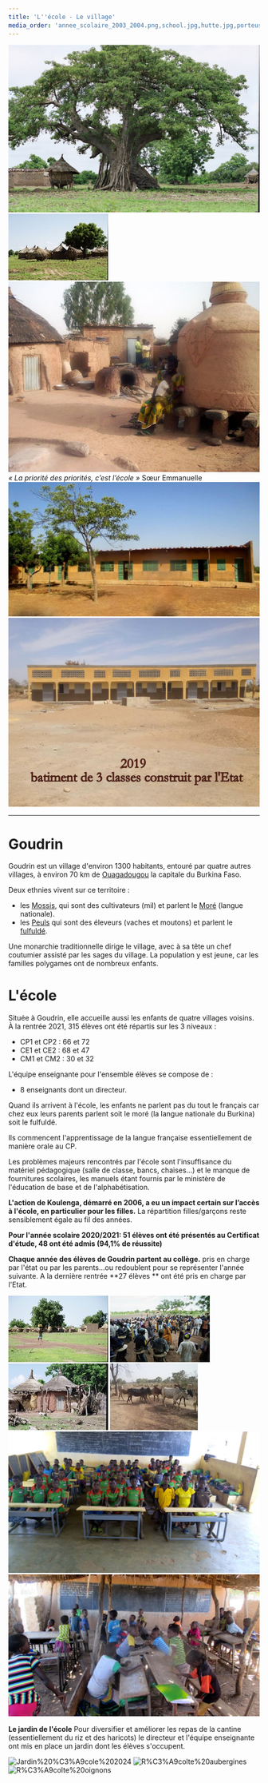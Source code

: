 ```yaml
---
title: 'L''école - Le village'
media_order: 'annee_scolaire_2003_2004.png,school.jpg,hutte.jpg,porteuse.jpg,vaches.jpg,village.jpg,school2.jpg,villageois.jpg,annee_scolaire_2015_2016.png,baobab.jpg,interieur_village.jpg,ecole.jpg,ECOLE 6.jpg,ECOLE 1.jpg,RENTREE 2019.jpg,Jardin école 2024.jpg,Récolte aubergines.jpg,Récolte oignons.jpg'
---
```


![](baobab.jpg)
![](village.jpg)
![](interieur_village.jpg)
_« La priorité des priorités, c’est l’école »_
Sœur Emmanuelle
![](ecole.jpg)
![ECOLE%206](ECOLE%206.jpg "ECOLE%206")

---
# Goudrin

Goudrin est un village d'environ 1300 habitants, entouré par quatre autres villages, à environ 70 km de [Ouagadougou](https://fr.wikipedia.org/wiki/Ouagadougou) la capitale du Burkina Faso.

Deux ethnies vivent sur ce territoire :
- les [Mossis](https://fr.wikipedia.org/wiki/Mossi_(peuple)), qui sont des cultivateurs (mil) et parlent le [Moré](https://fr.wikipedia.org/wiki/Mor%C3%A9) (langue nationale).
- les [Peuls](https://fr.wikipedia.org/wiki/Peuls) qui sont des éleveurs (vaches et moutons) et parlent le [fulfuldé](https://fr.wikipedia.org/wiki/Peul).
 
Une monarchie traditionnelle dirige le village, avec à sa tête un chef coutumier assisté par les sages du village. La population y est jeune, car les familles polygames ont de nombreux enfants.

# L'école

Située à Goudrin, elle accueille aussi les enfants de quatre villages voisins.
À la rentrée 2021, 315 élèves ont été répartis sur les 3 niveaux :
- CP1 et CP2 : 66 et 72
- CE1 et CE2 : 68 et 47
- CM1 et CM2 : 30 et 32

L'équipe enseignante pour l'ensemble élèves se compose de :
- 8 enseignants dont un directeur.


Quand ils arrivent à l'école, les enfants ne parlent pas du tout le français car chez eux leurs parents parlent soit le moré (la langue nationale du Burkina) soit le fulfuldé.  

Ils commencent l'apprentissage de la langue française essentiellement de manière orale au CP.

Les problèmes majeurs rencontrés par l'école sont l'insuffisance du matériel pédagogique (salle de classe, bancs, chaises...)  et le manque de fournitures scolaires, les manuels étant fournis par le ministère de l'éducation de base et de l'alphabétisation.

**L'action de Koulenga, démarré en 2006,  a eu un impact certain sur l’accès à l'école, en particulier pour les filles.**
La répartition filles/garçons reste sensiblement égale au fil des années.

**Pour l'année scolaire 2020/2021: 51 élèves ont été présentés au Certificat d'étude, 48 ont été 	admis (94,1% de réussite)**

**Chaque année des élèves de Goudrin partent au collège.** pris en charge par l'état ou par les parents...ou redoublent pour se représenter l'année suivante.
A la dernière rentrée **27 élèves ** ont été pris en charge par l'Etat.

![](porteuse.jpg) ![](villageois.jpg)
![](hutte.jpg) ![](vaches.jpg)
![](school.jpg)![](school2.jpg)

**Le jardin de l'école**
Pour diversifier et améliorer les repas de la cantine (essentiellement du riz et des haricots) le directeur et l'équipe enseignante ont mis en place un jardin dont les élèves s'occupent.

![Jardin%20%C3%A9cole%202024](Jardin%20%C3%A9cole%202024.jpg "Jardin%20%C3%A9cole%202024")
![R%C3%A9colte%20aubergines](R%C3%A9colte%20aubergines.jpg "R%C3%A9colte%20aubergines")
![R%C3%A9colte%20oignons](R%C3%A9colte%20oignons.jpg "R%C3%A9colte%20oignons")
